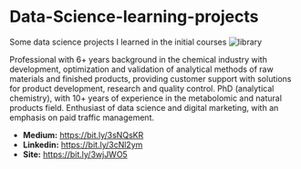 # Data-Science-learning-projects
 Some data science projects I learned in the initial courses
![library](https://user-images.githubusercontent.com/57036447/113493700-3809ed00-94b8-11eb-95da-447379de9be2.jpg)


Professional with 6+ years background in the chemical industry with development, optimization and validation of analytical methods of raw materials and finished products, providing customer support with solutions for product development, research and quality control.
PhD (analytical chemistry), with 10+ years of experience in the metabolomic and natural products field.
Enthusiast of data science and digital marketing, with an emphasis on paid traffic management.


* **Medium:**	  https://bit.ly/3sNQsKR
* **Linkedin:** https://bit.ly/3cNl2ym
* **Site:**     https://bit.ly/3wjJWO5

